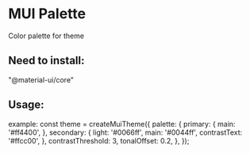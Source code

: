 # MUI Palette
Color palette for theme

## Need to install: 
"@material-ui/core"


## Usage: 
<Palette theme={theme} />


example:
const theme = createMuiTheme({
  palette: {
    primary: {
      main: '#ff4400',
    },
    secondary: {
      light: '#0066ff',
      main: '#0044ff',
      contrastText: '#ffcc00',
    },
    contrastThreshold: 3,
    tonalOffset: 0.2,
  },
});
